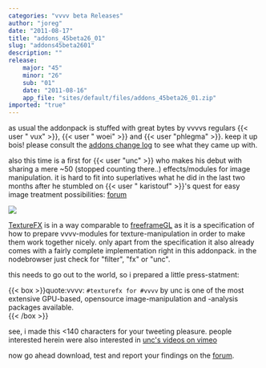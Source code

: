 ```yaml
---
categories: "vvvv beta Releases"
author: "joreg"
date: "2011-08-17"
title: "addons_45beta26_01"
slug: "addons45beta2601"
description: ""
release: 
    major: "45"
    minor: "26"
    sub: "01"
    date: "2011-08-16"
    app_file: "sites/default/files/addons_45beta26_01.zip"
imported: "true"
---
```



as usual the addonpack is stuffed with great bytes by vvvvs regulars {{< user " vux" >}}, {{< user " woei" >}} and {{< user "phlegma" >}}. keep it up bois! please consult the [addons change log](https://betadocs.vvvv.org/changelog/index.html) to see what they came up with.

also this time is a first for {{< user "unc" >}} who makes his debut with sharing a mere ~50 (stopped counting there..) effects/modules for image manipulation. it is hard to fit into superlatives what he did in the last two months after he stumbled on {{< user " karistouf" >}}'s quest for easy image treatment possibilities: [forum](forum)

![](show1n.png)

[TextureFX](https://betadocs.vvvv.org/topics/graphics/direct3d-9/texture/video-effects-(texturefx).html) is in a way comparable to [freeframeGL](http://freeframe.svn.sourceforge.net/viewvc/freeframe/trunk/docs/specification.html) as it is a specification of how to prepare vvvv-modules for texture-manipulation in order to make them work together nicely. only apart from the specification it also already comes with a fairly complete implementation right in this addonpack. in the nodebrowser just check for "filter", "fx" or "unc".

this needs to go out to the world, so i prepared a little press-statment:

{{< box >}}quote:vvvv:
`#texturefx for #vvvv` by unc is one of the most extensive GPU-based, opensource image-manipulation and -analysis packages available.  
{{< /box >}}

see, i made this <140 characters for your tweeting pleasure. people interested herein were also interested in [unc's videos on vimeo](http://vimeo.com/unc/videos)

now go ahead download, test and report your findings on the [forum](https://discourse.vvvv.org/).